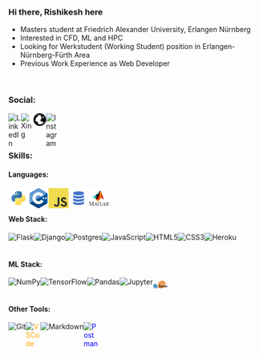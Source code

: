 ### Hi there, Rishikesh here
- Masters student at Friedrich Alexander University, Erlangen Nürnberg
- Interested in CFD, ML and HPC
- Looking for Werkstudent (Working Student) position in Erlangen-Nürnberg-Fürth Area
- Previous Work Experience as Web Developer

<br/>

### Social:

[<img align="left" alt="LinkedIn" src="https://cdn.jsdelivr.net/npm/simple-icons@v3/icons/linkedin.svg?"  width="25" />](https://www.linkedin.com/in/rishikesh-nerurkar/)

[<img align="left" alt="Xing" src="https://cdn.jsdelivr.net/npm/simple-icons@v3/icons/xing.svg" width="25">](https://www.xing.com/profile/RishikeshArunkumar_Nerurkar)

[<img align="left" alt="Website" src="https://raw.githubusercontent.com/iconic/open-iconic/master/svg/globe.svg" width="25">](https://riciadavinci.github.io/)

[<img align="left" alt="Instagram" src="https://cdn.jsdelivr.net/npm/simple-icons@v3/icons/instagram.svg" width="25"/>](https://www.instagram.com/riciadavinci/?hl=en)


<br/>
<br/>
<br/>

### Skills:

#### Languages:

<img alt="Python" align="left" src="https://raw.githubusercontent.com/github/explore/80688e429a7d4ef2fca1e82350fe8e3517d3494d/topics/python/python.png" width="40"/>

<img alt="C++" align="left" src="https://raw.githubusercontent.com/github/explore/80688e429a7d4ef2fca1e82350fe8e3517d3494d/topics/cpp/cpp.png" width="40"/>

<img alt="JavaScript" align="left" src="https://raw.githubusercontent.com/github/explore/80688e429a7d4ef2fca1e82350fe8e3517d3494d/topics/javascript/javascript.png" width="40"/>

<img alt="SQL" align="left" src="https://raw.githubusercontent.com/github/explore/80688e429a7d4ef2fca1e82350fe8e3517d3494d/topics/sql/sql.png" width="40"/>

<img alt="MATLAB" align="left" src="https://raw.githubusercontent.com/github/explore/80688e429a7d4ef2fca1e82350fe8e3517d3494d/topics/matlab/matlab.png" width="40"/>

<br/>
<br/>

#### Web Stack:

<img alt="Flask" align="left" src="https://img.shields.io/badge/flask%20-%23000.svg?&style=for-the-badge&logo=flask&logoColor=white"/>

<img alt="Django" align="left" src="https://img.shields.io/badge/django%20-%23092E20.svg?&style=for-the-badge&logo=django&logoColor=white"/>

<img alt="Postgres" align="left" src ="https://img.shields.io/badge/postgres-%23316192.svg?&style=for-the-badge&logo=postgresql&logoColor=white"/>

<img alt="JavaScript" align="left" src="https://img.shields.io/badge/JavaScript-323330?style=for-the-badge&logo=javascript&logoColor=F7DF1E"/>

<img alt="HTML5" align="left" src="https://img.shields.io/badge/html5%20-%23E34F26.svg?&style=for-the-badge&logo=html5&logoColor=white"/>

<img alt="CSS3" align="left" src="https://img.shields.io/badge/css3%20-%231572B6.svg?&style=for-the-badge&logo=css3&logoColor=white"/>

<img alt="Heroku" align="left" src="https://img.shields.io/badge/heroku%20-%23430098.svg?&style=for-the-badge&logo=heroku&logoColor=white"/>

<br/>
<br/>

#### ML Stack:

<img alt="NumPy" align="left" src="https://img.shields.io/badge/numpy%20-%23013243.svg?&style=for-the-badge&logo=numpy&logoColor=white" />

<img alt="TensorFlow" align="left" src="https://img.shields.io/badge/TensorFlow%20-%23FF6F00.svg?&style=for-the-badge&logo=TensorFlow&logoColor=white" />

<img alt="Pandas" align="left" src="https://img.shields.io/badge/pandas%20-%23150458.svg?&style=for-the-badge&logo=pandas&logoColor=white" />

<img alt="Jupyter" align="left" src="https://img.shields.io/badge/Jupyter%20-%23F37626.svg?&style=for-the-badge&logo=Jupyter&logoColor=white" />

<img alt="Scikit-learn" align="left" src="https://raw.githubusercontent.com/github/explore/80688e429a7d4ef2fca1e82350fe8e3517d3494d/topics/scikit-learn/scikit-learn.png" width="30"/>


<br/>
<br/>

#### Other Tools:

<img alt="Git" align="left" src="https://img.shields.io/badge/git%20-%23F05033.svg?&style=for-the-badge&logo=git&logoColor=white"/>

<img alt="VSCode" style="color:orange" align="left" src="https://simpleicons.org/icons/visualstudiocode.svg" width="30"/>

<img alt="Markdown" align="left" src="https://img.shields.io/badge/markdown-%23000000.svg?&style=for-the-badge&logo=markdown&logoColor=white"/>

<span style="color:blue"><img alt="Postman" align="left" src="https://simpleicons.org/icons/postman.svg" width="30"/></span>


